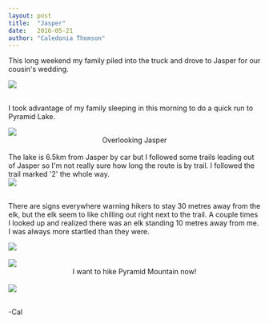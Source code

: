 ```yaml
---
layout: post
title:  "Jasper"
date:   2016-05-21
author: "Caledonia Thomson"
---
```


This long weekend my family piled into the truck and drove to Jasper for our cousin's wedding.

<div class="row">
	<a href="http://res.cloudinary.com/vegemitesoup/image/upload/v1470370415/jasper/1.jpg"><div class="col-sm-12"><img src="http://res.cloudinary.com/vegemitesoup/image/upload/v1470370415/jasper/1.jpg" /></div></a>
</div>
<br>

I took advantage of my family sleeping in this morning to do a quick run to Pyramid Lake. 

<div class="row">
	<a href="http://res.cloudinary.com/vegemitesoup/image/upload/v1470370415/jasper/2.jpg"><div class="col-sm-12"><img src="http://res.cloudinary.com/vegemitesoup/image/upload/v1470370415/jasper/2.jpg" /></div></a>
</div>    
<center>Overlooking Jasper</center>
<br>
The lake is 6.5km from Jasper by car but I followed some trails leading out of Jasper so I'm not really sure how long the route is by trail. I followed the trail marked '2' the whole way.

<div class="row">                                       
    <a href="http://res.cloudinary.com/vegemitesoup/image/upload/v1470370415/jasper/3.jpg"><div class="col-sm-12"><img src="http://res.cloudinary.com/vegemitesoup/image/upload/v1470370415/jasper/3.jpg" /></div></a>              
</div>
<br>

There are signs everywhere warning hikers to stay 30 metres away from the elk, but the elk seem to like chilling out right next to the trail. A couple times I looked up and realized there was an elk standing 10 metres away from me. I was always more startled than they were.

<div class="row">                   
	<a href="http://res.cloudinary.com/vegemitesoup/image/upload/v1470370415/jasper/4.jpg"><img src="http://res.cloudinary.com/vegemitesoup/image/upload/v1470370415/jasper/4.jpg" /></a>
</div>  
<br>

<div class="row">                   
	<a href="http://res.cloudinary.com/vegemitesoup/image/upload/v1470370415/jasper/5.jpg"><img src="http://res.cloudinary.com/vegemitesoup/image/upload/v1470370415/jasper/5.jpg" /></a>
</div>  
<center>I want to hike Pyramid Mountain now!</center>
<br>

<div class="row">                   
	<a href="http://res.cloudinary.com/vegemitesoup/image/upload/v1470370415/jasper/6.jpg"><img src="http://res.cloudinary.com/vegemitesoup/image/upload/v1470370415/jasper/6.jpg" /></a> 
</div>  
<br>

-Cal